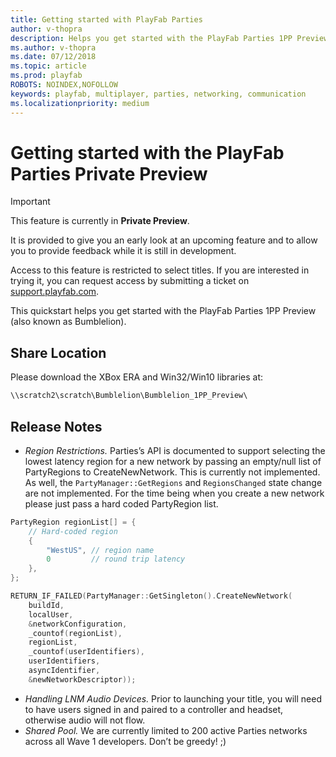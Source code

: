 ```yaml
---
title: Getting started with PlayFab Parties
author: v-thopra
description: Helps you get started with the PlayFab Parties 1PP Preview.
ms.author: v-thopra
ms.date: 07/12/2018
ms.topic: article
ms.prod: playfab
ROBOTS: NOINDEX,NOFOLLOW
keywords: playfab, multiplayer, parties, networking, communication
ms.localizationpriority: medium
---
```


# Getting started with the PlayFab Parties Private Preview

> [!IMPORTANT]
> This feature is currently in **Private Preview**.  
>
> It is provided to give you an early look at an upcoming feature and to allow you to provide feedback while it is still in development.  
>
> Access to this feature is restricted to select titles. If you are interested in trying it, you can request access by submitting a ticket on [support.playfab.com](https://support.playfab.com/hc/en-us/requests/new).

This quickstart helps you get started with the PlayFab Parties 1PP Preview (also known as Bumblelion).

## Share Location

Please download the XBox ERA and Win32/Win10 libraries at:

```cmd
\\scratch2\scratch\Bumblelion\Bumblelion_1PP_Preview\
```

## Release Notes

- *Region Restrictions.* Parties’s API is documented to support selecting the lowest latency region for a new network by passing an empty/null list of PartyRegions to CreateNewNetwork. This is currently not implemented. As well, the `PartyManager::GetRegions` and `RegionsChanged` state change are not implemented. For the time being when you create a new network please just pass a hard coded PartyRegion list.

```cpp
PartyRegion regionList[] = {
    // Hard-coded region
    {
        "WestUS", // region name 
        0         // round trip latency
    },
};

RETURN_IF_FAILED(PartyManager::GetSingleton().CreateNewNetwork(
    buildId,
    localUser,
    &networkConfiguration,
    _countof(regionList),
    regionList,
    _countof(userIdentifiers),
    userIdentifiers,
    asyncIdentifier,
    &newNetworkDescriptor));
```

- *Handling LNM Audio Devices.* Prior to launching your title, you will need to have users signed in and paired to a controller and headset, otherwise audio will not flow.
- *Shared Pool.* We are currently limited to 200 active Parties networks across all Wave 1 developers. Don’t be greedy! ;)
